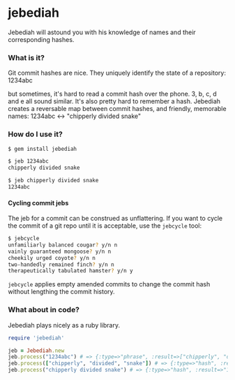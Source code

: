 jebediah
========

Jebediah will astound you with his knowledge of names and their corresponding hashes.

### What is it?
Git commit hashes are nice. They uniquely identify the state of a repository:
  1234abc

but sometimes, it's hard to read a commit hash over the phone. 3, b, c, d and e all sound similar. It's also pretty hard to remember a hash. Jebediah creates a reversable map between commit hashes, and friendly, memorable names:
  1234abc <-> "chipperly divided snake"

### How do I use it?
```sh
$ gem install jebediah

$ jeb 1234abc
chipperly divided snake

$ jeb chipperly divided snake
1234abc
```

#### Cycling commit jebs
The jeb for a commit can be construed as unflattering. If you want to cycle the commit of a git repo until it is acceptable, use the `jebcycle` tool:

```sh
$ jebcycle 
unfamiliarly balanced cougar? y/n n
vainly guaranteed mongoose? y/n n
cheekily urged coyote? y/n n
two-handedly remained finch? y/n n
therapeutically tabulated hamster? y/n y
```

`jebcycle` applies empty amended commits to change the commit hash without lengthing the commit history.

### What about in code?

Jebediah plays nicely as a ruby library.

```ruby
require 'jebediah'

jeb = Jebediah.new
jeb.process("1234abc") # => {:type=>"phrase", :result=>["chipperly", "divided", "snake"]}
jeb.process(["chipperly", "divided", "snake"]) # => {:type=>"hash", :result=>"1234abc"}
jeb.process("chipperly divided snake") # => {:type=>"hash", :result=>"1234abc"}
```

